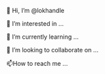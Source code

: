 👋 Hi, I’m @lokhandle

👀 I’m interested in ...

🌱 I’m currently learning ...

💞️ I’m looking to collaborate on ...

📫How to reach me ...

<!---
lokhandle/lokhandle is a ✨ special ✨ repository because its `README.md` (this file) appears on your GitHub profile.
You can click the Preview link to take a look at your changes.
--->
